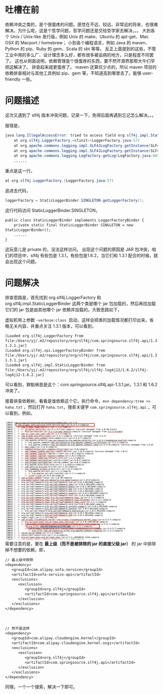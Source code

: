 # 吐槽在前

依赖冲突之类的，是个很蛋疼的问题。感觉在不远、较远、非常远的将来，也很难解决。为什么呢，这是个哲学问题，哲学问题还是交给哲学家去解决。。。
大到各个 Unix / Unix-like 发行版，例如 Unix 的 make、Ubuntu 的 apt-get、Mac OSX 的 Macport / homebrew；
小到各个编程语言，例如 Java 的 maven、Python 的 pip、Ruby 的 gem、Scala 的 sbt 等等。
反正上面提到的这些，不管工业中用的多么广、设计理念多么好，都有很多被诟病的地方，只是程度不同罢了。
这也从侧面说明，依赖管理是个很蛋疼的东西，要不然开源界那帮大牛们早把这解决了。
排查起来就更蛋疼了。
maven 还算坑少点的，所以 maven 项目的依赖排查相对与其他工具例如 pip、gem 等，不知道高到哪里去了。能够 user-friendly 一些。


# 问题描述

这次又遇到了 slf4j 版本冲突问题，记录一下，免得后面再遇到忘记怎么解决。。。

报错是，
```java
java.lang.IllegalAccessError: tried to access field org.slf4j.impl.StaticLoggerBinder.SINGLETON from class org.slf4j.LoggerFactory
    at org.slf4j.LoggerFactory.<clinit>(LoggerFactory.java:57)
    at org.apache.commons.logging.impl.SLF4JLogFactory.getInstance(SLF4JLogFactory.java:156)
    at org.apache.commons.logging.impl.SLF4JLogFactory.getInstance(SLF4JLogFactory.java:132)
    at org.apache.commons.logging.LogFactory.getLog(LogFactory.java:685)
    ......
```
重点是这一行，
```java
at org.slf4j.LoggerFactory.(LoggerFactory.java:57)
```
追进去代码，
```java
loggerFactory = StaticLoggerBinder.SINGLETON.getLoggerFactory();
```
这行代码访问 StaticLoggerBinder.SINGLETON，
```
public class StaticLoggerBinder implements LoggerFactoryBinder {
    private static final StaticLoggerBinder SINGLETON = new StaticLoggerBinder();
    ......
}
```
这玩意儿是 private 的，没法这样访问。
出现这个问题的原因是 JAR 包冲突，咱们的项目中，slf4j 有些包是 1.3.1，有些包是1.6.2，当它们和 1.3.1 配合的时候，就会出现这个问题。




# 问题解决

排查思路是，首先找到 org.slf4j.LoggerFactory 和 org.slf4j.impl.StaticLoggerBinder 这两个类是哪个 jar 包加载的，然后再找加载它们的 jar 包是由其他哪个 jar 依赖并加载的。大致思路如下，

虚拟机带上参数 `-verbose:class`  启动，这样会把类的加载情况都打印出来。省略无关内容、并重点关注 1.3.1 版本，可以看到，
```
[Loaded org.slf4j.LoggerFactory from file:/Users/yj/.m2/repository/org/slf4j/com.springsource.slf4j.api/1.3.1/com.springsource.slf4j.api-1.3.1.jar]
[Loaded org.slf4j.spi.LoggerFactoryBinder from file:/Users/yj/.m2/repository/org/slf4j/com.springsource.slf4j.api/1.3.1/com.springsource.slf4j.api-1.3.1.jar]
[Loaded org.slf4j.impl.StaticLoggerBinder from file:/Users/yj/.m2/repository/org/slf4j/slf4j-log4j12/1.6.2/slf4j-log4j12-1.6.2.jar]
```

可以看到，罪魁祸首是这个：com.springsource.slf4j.api-1.3.1.jar。1.3.1 和 1.6.2 冲突了。

接着排查依赖树，看看是谁依赖这个它。执行命令，`mvn dependency:tree >> haha.txt` ，然后打开 `haha.txt`，搜索关键字 `com.springsource.slf4j.api` ，可以看到，例如，

![image](./1.png)
需要注意的是，要在 **最上级（而不是被排除的 jar 的直接父级 jar）** 的 jar 中排除掉不想要的依赖，即，

```
// 最上级中排除
<dependency>
   <groupId>com.alipay.sofa.service</groupId>
   <artifactId>sofa-service-api</artifactId>
   <exclusions>
      <exclusion>
         <groupId>org.slf4j</groupId>
         <artifactId>com.springsource.slf4j.api</artifactId>
      </exclusion>
   </exclusions>
</dependency>



// 而不是这样
<dependency>
   <groupId>com.alipay.cloudengine.kernel</groupId>
   <artifactId>com.alipay.cloudengine.kernel.osgi</artifactId>
   <exclusions>
      <exclusion>
         <groupId>org.slf4j</groupId>
         <artifactId>com.springsource.slf4j.api</artifactId>
      </exclusion>
   </exclusions>
</dependency>
```

同理，一个一个搜索，解决一下即可。








